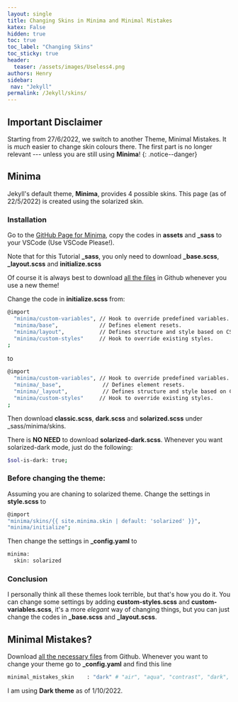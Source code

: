 ```yaml
---
layout: single
title: Changing Skins in Minima and Minimal Mistakes
katex: False
hidden: true
toc: true
toc_label: "Changing Skins"
toc_sticky: true
header:
  teaser: /assets/images/Useless4.png
authors: Henry
sidebar:
 nav: "Jekyll"
permalink: /Jekyll/skins/ 
---
```

## Important Disclaimer
Starting from 27/6/2022, we switch to another Theme, Minimal Mistakes. It is *much* easier to change skin colours there. The first part is no longer relevant --- unless you are still using **Minima**!
{: .notice--danger}

## Minima
Jekyll's default theme, **Minima**, provides 4 possible skins. This page (as of 22/5/2022) is created using the solarized skin. 

### Installation
Go to the [GitHub Page for Minima](https://github.com/jekyll/minima), copy the codes in **assets** and **_sass** to your VSCode (Use VSCode Please!). 

Note that for this Tutorial **_sass**, you only need to download **_base.scss**, **_layout.scss** and **initialize.scss**

Of course it is always best to download [all the files](https://github.com/jekyll/minima) in Github whenever you use a new theme!

Change the code in **initialize.scss** from:
```bash
@import
  "minima/custom-variables", // Hook to override predefined variables.
  "minima/base",             // Defines element resets.
  "minima/layout",           // Defines structure and style based on CSS selectors.
  "minima/custom-styles"     // Hook to override existing styles.
;
```
to
```bash
@import
  "minima/custom-variables", // Hook to override predefined variables.
  "minima/_base",             // Defines element resets.
  "minima/_layout",           // Defines structure and style based on CSS selectors.
  "minima/custom-styles"     // Hook to override existing styles.
;
```
Then download **classic.scss**, **dark.scss** and **solarized.scss** under _sass/minima/skins. 

There is **NO NEED** to download **solarized-dark.scss**. Whenever you want solarized-dark mode, just do the following:
```bash
$sol-is-dark: true;
```
### Before changing the theme:
Assuming you are chaning to solarized theme.
 Change the settings in **style.scss** to 

```bash
@import
"minima/skins/{{ site.minima.skin | default: 'solarized' }}",
"minima/initialize";

```
 Then change the settings in **_config.yaml** to

```bash
minima:
  skin: solarized
```
### Conclusion

I personally think all these themes look terrible, but that's how you do it. You can change some settings by adding **custom-styles.scss** and **custom-variables.scss**, it's a more _elegant_ way of changing things, but you can just change the codes in **_base.scss** and **_layout.scss**.

## Minimal Mistakes?

Download [all the necessary files](https://github.com/mmistakes/minimal-mistakes) from Github. Whenever you want to change your theme go to **_config.yaml** and find this line

```bash
minimal_mistakes_skin    : "dark" # "air", "aqua", "contrast", "dark", "dirt", "neon", "mint", "plum", "sunrise"
```
I am using **Dark theme** as of 1/10/2022.







